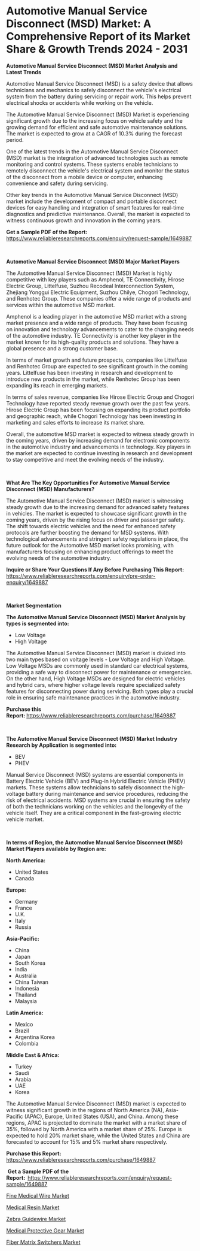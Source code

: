 <p><h1>Automotive Manual Service Disconnect (MSD) Market: A Comprehensive Report of its Market Share & Growth Trends 2024 - 2031</h1></p><p><strong>Automotive Manual Service Disconnect (MSD) Market Analysis and Latest Trends</strong></p>
<p><p>Automotive Manual Service Disconnect (MSD) is a safety device that allows technicians and mechanics to safely disconnect the vehicle's electrical system from the battery during servicing or repair work. This helps prevent electrical shocks or accidents while working on the vehicle.</p><p>The Automotive Manual Service Disconnect (MSD) Market is experiencing significant growth due to the increasing focus on vehicle safety and the growing demand for efficient and safe automotive maintenance solutions. The market is expected to grow at a CAGR of 10.3% during the forecast period.</p><p>One of the latest trends in the Automotive Manual Service Disconnect (MSD) market is the integration of advanced technologies such as remote monitoring and control systems. These systems enable technicians to remotely disconnect the vehicle's electrical system and monitor the status of the disconnect from a mobile device or computer, enhancing convenience and safety during servicing.</p><p>Other key trends in the Automotive Manual Service Disconnect (MSD) market include the development of compact and portable disconnect devices for easy handling and integration of smart features for real-time diagnostics and predictive maintenance. Overall, the market is expected to witness continuous growth and innovation in the coming years.</p></p>
<p><strong>Get a Sample PDF of the Report:&nbsp;</strong> <a href="https://www.reliableresearchreports.com/enquiry/request-sample/1649887">https://www.reliableresearchreports.com/enquiry/request-sample/1649887</a></p>
<p>&nbsp;</p>
<p><strong>Automotive Manual Service Disconnect (MSD) Major Market Players</strong></p>
<p><p>The Automotive Manual Service Disconnect (MSD) Market is highly competitive with key players such as Amphenol, TE Connectivity, Hirose Electric Group, Littelfuse, Suzhou Recodeal Interconnection System, Zhejiang Yonggui Electric Equipment, Suzhou Chilye, Chogori Technology, and Renhotec Group. These companies offer a wide range of products and services within the automotive MSD market.</p><p>Amphenol is a leading player in the automotive MSD market with a strong market presence and a wide range of products. They have been focusing on innovation and technology advancements to cater to the changing needs of the automotive industry. TE Connectivity is another key player in the market known for its high-quality products and solutions. They have a global presence and a strong customer base.</p><p>In terms of market growth and future prospects, companies like Littelfuse and Renhotec Group are expected to see significant growth in the coming years. Littelfuse has been investing in research and development to introduce new products in the market, while Renhotec Group has been expanding its reach in emerging markets.</p><p>In terms of sales revenue, companies like Hirose Electric Group and Chogori Technology have reported steady revenue growth over the past few years. Hirose Electric Group has been focusing on expanding its product portfolio and geographic reach, while Chogori Technology has been investing in marketing and sales efforts to increase its market share.</p><p>Overall, the automotive MSD market is expected to witness steady growth in the coming years, driven by increasing demand for electronic components in the automotive industry and advancements in technology. Key players in the market are expected to continue investing in research and development to stay competitive and meet the evolving needs of the industry.</p></p>
<p>&nbsp;</p>
<p><strong>What Are The Key Opportunities For Automotive Manual Service Disconnect (MSD) Manufacturers?</strong></p>
<p><p>The Automotive Manual Service Disconnect (MSD) market is witnessing steady growth due to the increasing demand for advanced safety features in vehicles. The market is expected to showcase significant growth in the coming years, driven by the rising focus on driver and passenger safety. The shift towards electric vehicles and the need for enhanced safety protocols are further boosting the demand for MSD systems. With technological advancements and stringent safety regulations in place, the future outlook for the Automotive MSD market looks promising, with manufacturers focusing on enhancing product offerings to meet the evolving needs of the automotive industry.</p></p>
<p><strong>Inquire or Share Your Questions If Any Before Purchasing This Report:</strong> <a href="https://www.reliableresearchreports.com/enquiry/pre-order-enquiry/1649887">https://www.reliableresearchreports.com/enquiry/pre-order-enquiry/1649887</a></p>
<p>&nbsp;</p>
<p><strong>Market Segmentation</strong></p>
<p><strong>The Automotive Manual Service Disconnect (MSD) Market Analysis by types is segmented into:</strong></p>
<p><ul><li>Low Voltage</li><li>High Voltage</li></ul></p>
<p><p>The Automotive Manual Service Disconnect (MSD) market is divided into two main types based on voltage levels - Low Voltage and High Voltage. Low Voltage MSDs are commonly used in standard car electrical systems, providing a safe way to disconnect power for maintenance or emergencies. On the other hand, High Voltage MSDs are designed for electric vehicles and hybrid cars, where higher voltage levels require specialized safety features for disconnecting power during servicing. Both types play a crucial role in ensuring safe maintenance practices in the automotive industry.</p></p>
<p><strong>Purchase this Report:&nbsp;</strong><a href="https://www.reliableresearchreports.com/purchase/1649887">https://www.reliableresearchreports.com/purchase/1649887</a></p>
<p>&nbsp;</p>
<p><strong>The Automotive Manual Service Disconnect (MSD) Market Industry Research by Application is segmented into:</strong></p>
<p><ul><li>BEV</li><li>PHEV</li></ul></p>
<p><p>Manual Service Disconnect (MSD) systems are essential components in Battery Electric Vehicle (BEV) and Plug-in Hybrid Electric Vehicle (PHEV) markets. These systems allow technicians to safely disconnect the high-voltage battery during maintenance and service procedures, reducing the risk of electrical accidents. MSD systems are crucial in ensuring the safety of both the technicians working on the vehicles and the longevity of the vehicle itself. They are a critical component in the fast-growing electric vehicle market.</p></p>
<p>&nbsp;</p>
<p><strong>In terms of Region, the Automotive Manual Service Disconnect (MSD) Market Players available by Region are:</strong></p>
<p>
    <p> <strong> North America: </strong>
        <ul>
            <li>United States</li>
            <li>Canada</li>
        </ul>
        </p> 
    <p> <strong> Europe: </strong>
        <ul>
            <li>Germany</li>
            <li>France</li>
            <li>U.K.</li>
            <li>Italy</li>
            <li>Russia</li>
        </ul>
        </p> 
    <p> <strong> Asia-Pacific: </strong>
        <ul>
            <li>China</li>
            <li>Japan</li>
            <li>South Korea</li>
            <li>India</li>
            <li>Australia</li>
            <li>China Taiwan</li>
            <li>Indonesia</li>
            <li>Thailand</li>
            <li>Malaysia</li>
        </ul>
        </p> 
    <p> <strong> Latin America: </strong>
        <ul>
            <li>Mexico</li>
            <li>Brazil</li>
            <li>Argentina Korea</li>
            <li>Colombia</li>
        </ul>
        </p> 
    <p> <strong> Middle East & Africa: </strong>
        <ul>
            <li>Turkey</li>
            <li>Saudi</li>
            <li>Arabia</li>
            <li>UAE</li>
            <li>Korea</li>
        </ul>
    </p>
    </p>
<p><p>The Automotive Manual Service Disconnect (MSD) market is expected to witness significant growth in the regions of North America (NA), Asia-Pacific (APAC), Europe, United States (USA), and China. Among these regions, APAC is projected to dominate the market with a market share of 35%, followed by North America with a market share of 25%. Europe is expected to hold 20% market share, while the United States and China are forecasted to account for 15% and 5% market share respectively.</p></p>
<p><strong>Purchase this Report: </strong><a href="https://www.reliableresearchreports.com/purchase/1649887">https://www.reliableresearchreports.com/purchase/1649887</a></p>
<p>&nbsp;<strong>Get a Sample PDF of the Report:&nbsp;&nbsp;</strong><a href="https://www.reliableresearchreports.com/enquiry/request-sample/1649887">https://www.reliableresearchreports.com/enquiry/request-sample/1649887</a></p>
<p><strong></strong></p>
<p><p><a href="https://github.com/derrinmiltonellis35gcl/Market-Research-Report-List-1/blob/main/fine-medical-wire-market.md">Fine Medical Wire Market</a></p><p><a href="https://medium.com/@gracedavis57/medical-resin-market-comprehensive-assessment-by-type-application-and-geography-ebc9ff29094e">Medical Resin Market</a></p><p><a href="https://medium.com/@gracedavis57/zebra-guidewire-market-trends-and-market-analysis-forecasted-for-period-2024-2031-eb892bf782c4">Zebra Guidewire Market</a></p><p><a href="https://medium.com/@jessicajones1965/medical-protective-gear-market-analysis-its-cagr-market-segmentation-and-global-industry-overview-f11eac7856f1">Medical Protective Gear Market</a></p><p><a href="https://github.com/khansimonweber1lqujlwoz15d/Market-Research-Report-List-1/blob/main/fiber-matrix-switchers-market.md">Fiber Matrix Switchers Market</a></p></p>